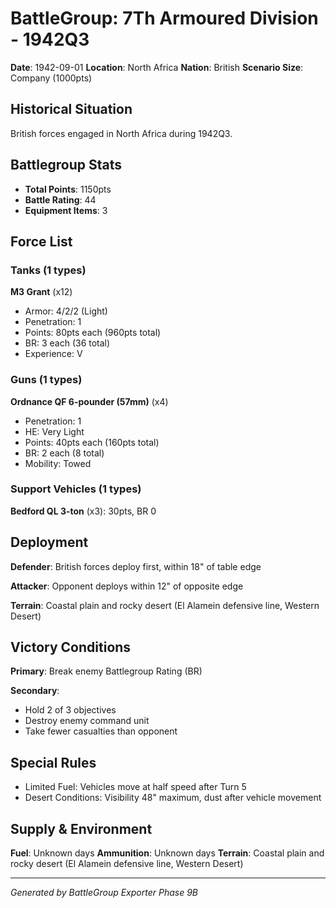 # BattleGroup: 7Th Armoured Division - 1942Q3

**Date**: 1942-09-01
**Location**: North Africa
**Nation**: British
**Scenario Size**: Company (1000pts)

## Historical Situation

British forces engaged in North Africa during 1942Q3.

## Battlegroup Stats

- **Total Points**: 1150pts
- **Battle Rating**: 44
- **Equipment Items**: 3

## Force List

### Tanks (1 types)

**M3 Grant** (x12)
- Armor: 4/2/2 (Light)
- Penetration: 1
- Points: 80pts each (960pts total)
- BR: 3 each (36 total)
- Experience: V

### Guns (1 types)

**Ordnance QF 6-pounder (57mm)** (x4)
- Penetration: 1
- HE: Very Light
- Points: 40pts each (160pts total)
- BR: 2 each (8 total)
- Mobility: Towed

### Support Vehicles (1 types)

**Bedford QL 3-ton** (x3): 30pts, BR 0

## Deployment

**Defender**: British forces deploy first, within 18" of table edge

**Attacker**: Opponent deploys within 12" of opposite edge

**Terrain**: Coastal plain and rocky desert (El Alamein defensive line, Western Desert)

## Victory Conditions

**Primary**: Break enemy Battlegroup Rating (BR)

**Secondary**:
- Hold 2 of 3 objectives
- Destroy enemy command unit
- Take fewer casualties than opponent

## Special Rules

- Limited Fuel: Vehicles move at half speed after Turn 5
- Desert Conditions: Visibility 48" maximum, dust after vehicle movement

## Supply & Environment

**Fuel**: Unknown days
**Ammunition**: Unknown days
**Terrain**: Coastal plain and rocky desert (El Alamein defensive line, Western Desert)

---

*Generated by BattleGroup Exporter Phase 9B*

